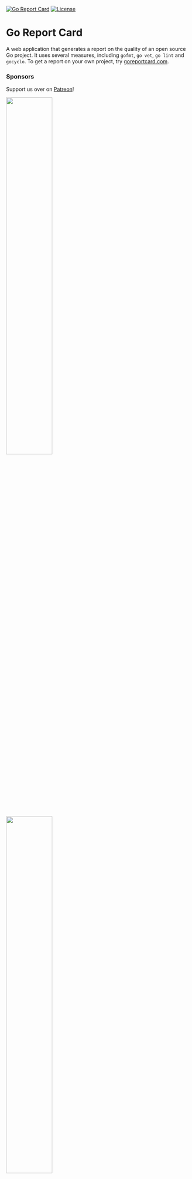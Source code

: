 [![Go Report Card](https://goreportcard.com/badge/gojp/goreportcard)](https://goreportcard.com/report/gojp/goreportcard) [![License](https://img.shields.io/badge/License-Apache%202.0-blue.svg)](https://github.com/gojp/goreportcard/blob/master/LICENSE)

# Go Report Card

A web application that generates a report on the quality of an open source Go project. It uses several measures, including `gofmt`, `go vet`, `go lint` and `gocyclo`. To get a report on your own project, try [goreportcard.com](https://goreportcard.com).

### Sponsors

Support us over on [Patreon](https://www.patreon.com/goreportcard)!

<a href="https://www.bairesdev.com/sponsoring-open-source-projects/"><img src="https://goreportcard.com/assets/bairesdev.png" width="50%" height="50%"></a>

<a href="https://www.digitalocean.com?utm_medium=opensource&utm_source=goreportcard"><img src="https://goreportcard.com/assets/digitalocean.svg" width="50%" height="50%"></a>

- [Cody Wood](https://www.linkedin.com/in/sprkyco/)
- Pascal Wenger
- Jonas Kwiedor
- [PhotoPrism](https://photoprism.app)
- Kia Farhang
- [Patrick DeVivo](https://twitter.com/patrickdevivo) ([MergeStat](https://github.com/mergestat/mergestat))
- [Alexis Geoffrey](https://github.com/alexisgeoffrey)

### Installation

```
git clone https://github.com/gojp/goreportcard.git
cd goreportcard
make install
```

Now run:

```
GRC_DATABASE_PATH=./db make start
```

and you should see

```
Running on :8000...
```

Navigate to `localhost:8000` and you should see the Go Report Card front page.

### Command Line Interface

There is also a CLI available for grading applications on your local machine.

Example usage:
```
git clone https://github.com/gojp/goreportcard.git
cd goreportcard
make install
go install ./cmd/goreportcard-cli
goreportcard-cli
```

```
Grade ........... A+ 98.1%
Files ................ 962
Issues ............... 158
gofmt ............... 100%
go_vet .............. 100%
ineffassign ......... 100%
gocyclo .............. 83%
license ............. 100%
misspell ............ 100%
```

Verbose output:

```
goreportcard-cli -v
```

```
Grade ........... A+ 98.1%
Files ................ 962
Issues ............... 158
gofmt ............... 100%
go_vet .............. 100%
ineffassign ......... 100%
gocyclo .............. 83%
        vendor/honnef.co/go/tools/staticcheck/structtag.go
                Line 8: warning: cyclomatic complexity 19 of function parseStructTag() is high (> 15) (gocyclo)

license ............. 100%
misspell ............ 100%
```

### Contributing

Go Report Card is an open source project run by volunteers, and contributions are welcome! Check out the [Issues](https://github.com/gojp/goreportcard/issues) page to see if your idea has already been mentioned. Feel free to raise an issue or submit a pull request.

### Academic Citation

If you use Go Report Card for academic purposes, please use the following citation:

```
@Misc{schaaf-smith-goreportcard,
    author = {Schaaf, Herman and Smith, Shawn},
    title  = {Go Report Card: A report card for your Go application},
    year   = {2015--},
    url    = {https://www.goreportcard.com/},
    note   = {[Online; accessed <today>]}
}
```

### License

The code is licensed under the permissive Apache v2.0 license. [Read this](https://tldrlegal.com/license/apache-license-2.0-(apache-2.0)) for a summary.
